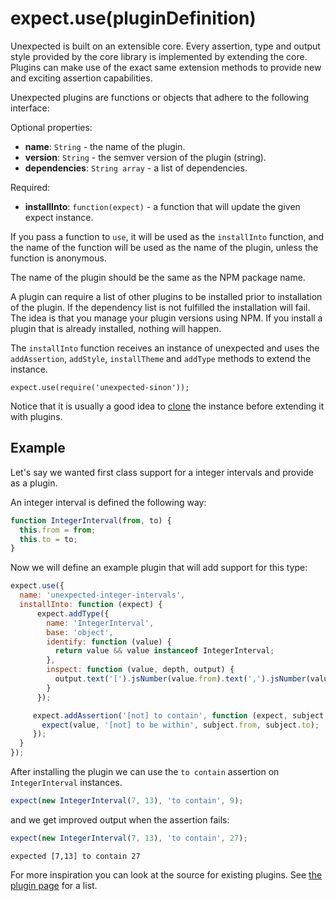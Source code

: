 # expect.use(pluginDefinition)

Unexpected is built on an extensible core. Every assertion, type and
output style provided by the core library is implemented by extending
the core. Plugins can make use of the exact same extension methods to
provide new and exciting assertion capabilities.

Unexpected plugins are functions or objects that adhere to the following interface:

Optional properties:

* __name__: `String` - the name of the plugin.
* __version__: `String` - the semver version of the plugin (string).
* __dependencies__: `String array` - a list of dependencies.

Required:

* __installInto__: `function(expect)` - a function that will update the given expect instance.

If you pass a function to `use`, it will be used as the `installInto`
function, and the name of the function will be used as the name of the plugin,
unless the function is anonymous.

The name of the plugin should be the same as the NPM package name.

A plugin can require a list of other plugins to be installed prior to
installation of the plugin. If the dependency list is not fulfilled
the installation will fail. The idea is that you manage your plugin
versions using NPM. If you install a plugin that is already installed,
nothing will happen.

The `installInto` function receives an instance of unexpected and uses
the `addAssertion`, `addStyle`, `installTheme` and `addType` methods
to extend the instance.

```js#evaluate:false
expect.use(require('unexpected-sinon'));
```

Notice that it is usually a good idea to [clone](../clone) the instance before
extending it with plugins.

## Example

Let's say we wanted first class support for a integer intervals and
provide as a plugin.

An integer interval is defined the following way:

```js
function IntegerInterval(from, to) {
  this.from = from;
  this.to = to;
}
```

Now we will define an example plugin that will add support for this type:

```js
expect.use({
  name: 'unexpected-integer-intervals',
  installInto: function (expect) {
      expect.addType({
        name: 'IntegerInterval',
        base: 'object',
        identify: function (value) {
          return value && value instanceof IntegerInterval;
        },
        inspect: function (value, depth, output) {
          output.text('[').jsNumber(value.from).text(',').jsNumber(value.to).text(']');
        }
      });

     expect.addAssertion('[not] to contain', function (expect, subject, value) {
       expect(value, '[not] to be within', subject.from, subject.to);
     });
  }
});
```

After installing the plugin we can use the `to contain` assertion on
`IntegerInterval` instances.

```js
expect(new IntegerInterval(7, 13), 'to contain', 9);
```

and we get improved output when the assertion fails:

```js
expect(new IntegerInterval(7, 13), 'to contain', 27);
```

```output
expected [7,13] to contain 27
```

For more inspiration you can look at the source for existing plugins.
See [the plugin page](/plugins/) for a list.
